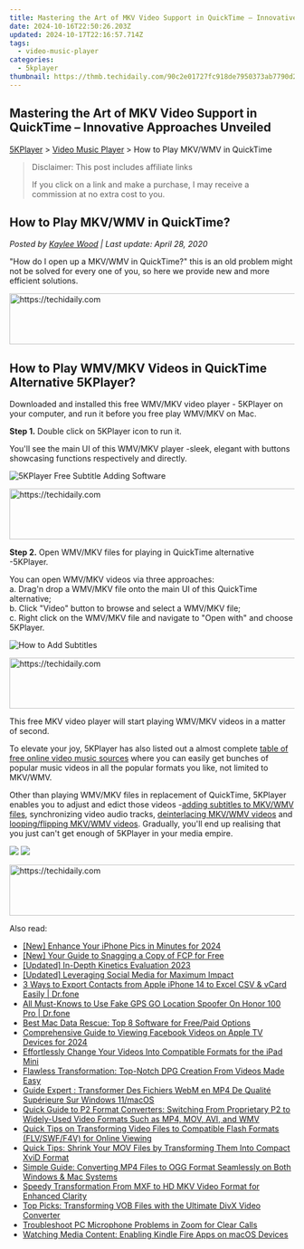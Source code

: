 ```yaml
---
title: Mastering the Art of MKV Video Support in QuickTime – Innovative Approaches Unveiled
date: 2024-10-16T22:50:26.203Z
updated: 2024-10-17T22:16:57.714Z
tags:
  - video-music-player
categories:
  - 5kplayer
thumbnail: https://thmb.techidaily.com/90c2e01727fc918de7950373ab7790d2b6bd79b92f560dcc1472e9356e8fe972.png
---
```


## Mastering the Art of MKV Video Support in QuickTime – Innovative Approaches Unveiled

[5KPlayer](https://tools.techidaily.com/5kplayer/products/) \> [Video Music Player](https://tools.techidaily.com/5kplayer/video-music-player/) \> How to Play MKV/WMV in QuickTime

>  Disclaimer: This post includes affiliate links
>
>  If you click on a link and make a purchase, I may receive a commission at no extra cost to you.
>

## How to Play MKV/WMV in QuickTime?

 _Posted by [Kaylee Wood](https://www.quora.com/profile/Amanda-Hu-21) | Last update: April 28, 2020_

"How do I open up a MKV/WMV in QuickTime?" this is an old problem might not be solved for every one of you, so here we provide new and more efficient solutions. 

<!-- affiliate ads begin -->
<a href="https://bluetties.sjv.io/c/5597632/2141687/17094" target="_top" id="2141687">
  <img src="//a.impactradius-go.com/display-ad/17094-2141687" border="0" alt="https://techidaily.com" width="728" height="90"/>
</a>
<img height="0" width="0" src="https://bluetties.sjv.io/i/5597632/2141687/17094" style="position:absolute;visibility:hidden;" border="0" />
<!-- affiliate ads end -->

## How to Play WMV/MKV Videos in QuickTime Alternative 5KPlayer?

Downloaded and installed this free WMV/MKV video player - 5KPlayer on your computer, and run it before you free play WMV/MKV on Mac.

**Step 1.** Double click on 5KPlayer icon to run it.

You'll see the main UI of this WMV/MKV player -sleek, elegant with buttons showcasing functions respectively and directly.

![5KPlayer Free Subtitle Adding Software](https://www.5kplayer.com/video-music-player/img/5kp-ui.jpg) 

<!-- affiliate ads begin -->
<a href="https://unicoeye.pxf.io/c/5597632/2134229/18498" target="_top" id="2134229">
  <img src="//a.impactradius-go.com/display-ad/18498-2134229" border="0" alt="https://techidaily.com" width="728" height="90"/>
</a>
<img height="0" width="0" src="https://unicoeye.pxf.io/i/5597632/2134229/18498" style="position:absolute;visibility:hidden;" border="0" />
<!-- affiliate ads end -->

**Step 2.** Open WMV/MKV files for playing in QuickTime alternative -5KPlayer.

You can open WMV/MKV videos via three approaches:  
a. Drag'n drop a WMV/MKV file onto the main UI of this QuickTime alternative;   
b. Click "Video" button to browse and select a WMV/MKV file;  
c. Right click on the WMV/MKV file and navigate to "Open with" and choose 5KPlayer.

![How to Add Subtitles](https://www.5kplayer.com/video-music-player/img/5kplayer-how-to-add-subtitles-zjy-0420002.jpg) 

<!-- affiliate ads begin -->
<a href="https://appsumo.8odi.net/c/5597632/2002018/7443" target="_top" id="2002018">
  <img src="//a.impactradius-go.com/display-ad/7443-2002018" border="0" alt="https://techidaily.com" width="728" height="90"/>
</a>
<img height="0" width="0" src="https://appsumo.8odi.net/i/5597632/2002018/7443" style="position:absolute;visibility:hidden;" border="0" />
<!-- affiliate ads end -->

This free MKV video player will start playing WMV/MKV videos in a matter of second.

To elevate your joy, 5KPlayer has also listed out a almost complete [table of free online video music sources](https://tools.techidaily.com/5kplayer/youtube-download/) where you can easily get bunches of popular music videos in all the popular formats you like, not limited to MKV/WMV. 

Other than playing WMV/MKV files in replacement of QuickTime, 5KPlayer enables you to adjust and edict those videos -[adding subtitles to MKV/WMV files](https://tools.techidaily.com/5kplayer/video-music-player/), synchronizing video audio tracks, [deinterlacing MKV/WMV videos](https://tools.techidaily.com/5kplayer/video-music-player/) and [looping/flipping MKV/WMV videos](https://tools.techidaily.com/5kplayer/video-music-player/). Gradually, you'll end up realising that you just can't get enough of 5KPlayer in your media empire. 

[![](https://www.5kplayer.com/video-music-player/../button/freedownwhitewin.png)](https://tools.techidaily.com/5kplayer/products/) [![](https://www.5kplayer.com/video-music-player/../button/freedownbackmac.png)](https://tools.techidaily.com/5kplayer/products/)

<!-- affiliate ads begin -->
<a href="https://unicoeye.pxf.io/c/5597632/2134223/18498" target="_top" id="2134223">
  <img src="//a.impactradius-go.com/display-ad/18498-2134223" border="0" alt="https://techidaily.com" width="728" height="90"/>
</a>
<img height="0" width="0" src="https://unicoeye.pxf.io/i/5597632/2134223/18498" style="position:absolute;visibility:hidden;" border="0" />
<!-- affiliate ads end -->

<ins class="adsbygoogle"
     style="display:block"
     data-ad-format="autorelaxed"
     data-ad-client="ca-pub-7571918770474297"
     data-ad-slot="1223367746"></ins>

<ins class="adsbygoogle"
     style="display:block"
     data-ad-client="ca-pub-7571918770474297"
     data-ad-slot="8358498916"
     data-ad-format="auto"
     data-full-width-responsive="true"></ins>

<span class="atpl-alsoreadstyle">Also read:</span>
<div><ul>
<li><a href="https://fox-cloud.techidaily.com/new-enhance-your-iphone-pics-in-minutes-for-2024/"><u>[New] Enhance Your iPhone Pics in Minutes for 2024</u></a></li>
<li><a href="https://article-posts.techidaily.com/new-your-guide-to-snagging-a-copy-of-fcp-for-free/"><u>[New] Your Guide to Snagging a Copy of FCP for Free</u></a></li>
<li><a href="https://some-knowledge.techidaily.com/updated-in-depth-kinetics-evaluation-2023/"><u>[Updated] In-Depth Kinetics Evaluation 2023</u></a></li>
<li><a href="https://extra-approaches.techidaily.com/updated-leveraging-social-media-for-maximum-impact/"><u>[Updated] Leveraging Social Media for Maximum Impact</u></a></li>
<li><a href="https://iphone-transfer.techidaily.com/3-ways-to-export-contacts-from-apple-iphone-14-to-excel-csv-and-vcard-easily-drfone-by-drfone-transfer-from-ios/"><u>3 Ways to Export Contacts from Apple iPhone 14 to Excel CSV & vCard Easily | Dr.fone</u></a></li>
<li><a href="https://location-fake.techidaily.com/all-must-knows-to-use-fake-gps-go-location-spoofer-on-honor-100-pro-drfone-by-drfone-virtual-android/"><u>All Must-Knows to Use Fake GPS GO Location Spoofer On Honor 100 Pro | Dr.fone</u></a></li>
<li><a href="https://data-wizards.techidaily.com/best-mac-data-rescue-top-8-software-for-freepaid-options/"><u>Best Mac Data Rescue: Top 8 Software for Free/Paid Options</u></a></li>
<li><a href="https://facebook-videos.techidaily.com/comprehensive-guide-to-viewing-facebook-videos-on-apple-tv-devices-for-2024/"><u>Comprehensive Guide to Viewing Facebook Videos on Apple TV Devices for 2024</u></a></li>
<li><a href="https://media-tips.techidaily.com/effortlessly-change-your-videos-into-compatible-formats-for-the-ipad-mini/"><u>Effortlessly Change Your Videos Into Compatible Formats for the iPad Mini</u></a></li>
<li><a href="https://media-tips.techidaily.com/flawless-transformation-top-notch-dpg-creation-from-videos-made-easy/"><u>Flawless Transformation: Top-Notch DPG Creation From Videos Made Easy</u></a></li>
<li><a href="https://discover-exclusive.techidaily.com/guide-expert-transformer-des-fichiers-webm-en-mp4-de-qualite-superieure-sur-windows-11macos/"><u>Guide Expert : Transformer Des Fichiers WebM en MP4 De Qualité Supérieure Sur Windows 11/macOS</u></a></li>
<li><a href="https://media-tips.techidaily.com/quick-guide-to-p2-format-converters-switching-from-proprietary-p2-to-widely-used-video-formats-such-as-mp4-mov-avi-and-wmv/"><u>Quick Guide to P2 Format Converters: Switching From Proprietary P2 to Widely-Used Video Formats Such as MP4, MOV, AVI, and WMV</u></a></li>
<li><a href="https://media-tips.techidaily.com/quick-tips-on-transforming-video-files-to-compatible-flash-formats-flvswff4v-for-online-viewing/"><u>Quick Tips on Transforming Video Files to Compatible Flash Formats (FLV/SWF/F4V) for Online Viewing</u></a></li>
<li><a href="https://media-tips.techidaily.com/quick-tips-shrink-your-mov-files-by-transforming-them-into-compact-xvid-format/"><u>Quick Tips: Shrink Your MOV Files by Transforming Them Into Compact XviD Format</u></a></li>
<li><a href="https://media-tips.techidaily.com/simple-guide-converting-mp4-files-to-ogg-format-seamlessly-on-both-windows-and-mac-systems/"><u>Simple Guide: Converting MP4 Files to OGG Format Seamlessly on Both Windows & Mac Systems</u></a></li>
<li><a href="https://media-tips.techidaily.com/speedy-transformation-from-mxf-to-hd-mkv-video-format-for-enhanced-clarity/"><u>Speedy Transformation From MXF to HD MKV Video Format for Enhanced Clarity</u></a></li>
<li><a href="https://media-tips.techidaily.com/top-picks-transforming-vob-files-with-the-ultimate-divx-video-converter/"><u>Top Picks: Transforming VOB Files with the Ultimate DivX Video Converter</u></a></li>
<li><a href="https://sound-issues.techidaily.com/troubleshoot-pc-microphone-problems-in-zoom-for-clear-calls/"><u>Troubleshoot PC Microphone Problems in Zoom for Clear Calls</u></a></li>
<li><a href="https://media-tips.techidaily.com/watching-media-content-enabling-kindle-fire-apps-on-macos-devices/"><u>Watching Media Content: Enabling Kindle Fire Apps on macOS Devices</u></a></li>
</ul></div>


